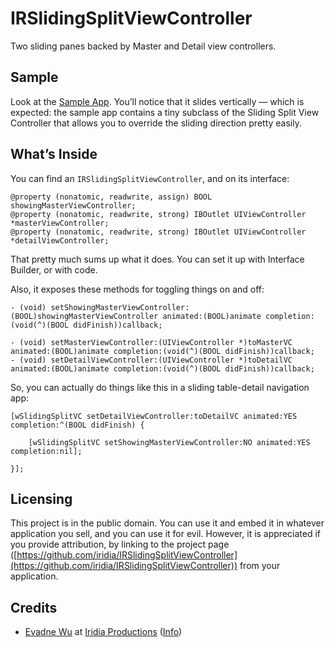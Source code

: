 # IRSlidingSplitViewController

Two sliding panes backed by Master and Detail view controllers.

## Sample

Look at the [Sample App](https://github.com/iridia/IRSlidingSplitViewController-Sample).  You’ll notice that it slides vertically — which is expected: the sample app contains a tiny subclass of the Sliding Split View Controller that allows you to override the sliding direction pretty easily.

## What’s Inside

You can find an `IRSlidingSplitViewController`, and on its interface:

	@property (nonatomic, readwrite, assign) BOOL showingMasterViewController;
	@property (nonatomic, readwrite, strong) IBOutlet UIViewController *masterViewController;
	@property (nonatomic, readwrite, strong) IBOutlet UIViewController *detailViewController;

That pretty much sums up what it does.  You can set it up with Interface Builder, or with code.

Also, it exposes these methods for toggling things on and off:

	- (void) setShowingMasterViewController:(BOOL)showingMasterViewController animated:(BOOL)animate completion:(void(^)(BOOL didFinish))callback;

	- (void) setMasterViewController:(UIViewController *)toMasterVC animated:(BOOL)animate completion:(void(^)(BOOL didFinish))callback;
	- (void) setDetailViewController:(UIViewController *)toDetailVC animated:(BOOL)animate completion:(void(^)(BOOL didFinish))callback;

So, you can actually do things like this in a sliding table-detail navigation app:

	[wSlidingSplitVC setDetailViewController:toDetailVC animated:YES completion:^(BOOL didFinish) {
		
		[wSlidingSplitVC setShowingMasterViewController:NO animated:YES completion:nil];
			
	}];

## Licensing

This project is in the public domain.  You can use it and embed it in whatever application you sell, and you can use it for evil.  However, it is appreciated if you provide attribution, by linking to the project page ([https://github.com/iridia/IRSlidingSplitViewController](https://github.com/iridia/IRSlidingSplitViewController)) from your application.

## Credits

*	[Evadne Wu](http://twitter.com/evadne) at [Iridia Productions](http://iridia.tw) ([Info](http://radi.ws))

